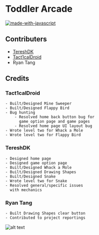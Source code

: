 


# Toddler Arcade

[![made-with-javascript](https://img.shields.io/badge/Built%20with-p5.JS-1f425f.svg)](https://www.javascript.com)



## Contributers

- [TereshDK](https://github.com/TereshDK)
- [Tact1calDroid](https://github.com/Tact1calDroid)
- Ryan Tang



## Credits

   ### Tact1calDroid
    - Built/Designed Mine Sweeper
    - Built/Designed Flappy Bird
    - Bug hunting 
        - Resolved home back button bug for 
          game option page and game pages
        - Resolved home page UI layout bug
    - Wrote level two for Whack a Mole
    - Wrote level two for Flappy Bird


   ### TereshDK
    - Designed home page
    - Designed game option page
    - Built/Designed Whack a Mole
    - Built/Designed Drawing Shapes
    - Built/Designed Snake
    - Wrote level two for Snake
    - Resolved general/specific issues 
      with mechanics


   ### Ryan Tang
    - Built Drawing Shapes clear button
    - Contributed to project reportings



![alt text](https://github.com/TereshDK/Toddler-Arcade/blob/master/readme/ToddlerArcadeFrontPage.png?raw=true)

